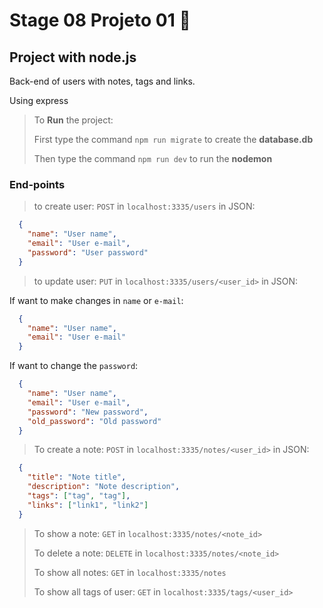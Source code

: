 # Stage 08 Projeto 01 :rocket:

## Project with node.js

Back-end of users with notes, tags and links.

Using express

>
> To **Run** the project: 
>
> First type the command `npm run migrate` to create the **database.db**
>
> Then type the command `npm run dev` to run the **nodemon**
>

### End-points

>
>to create user: `POST` in `localhost:3335/users` in JSON:
>

```json
  {
    "name": "User name",
    "email": "User e-mail",
    "password": "User password"
  }
```

>
>to update user: `PUT` in `localhost:3335/users/<user_id>` in JSON:
>

If want to make changes in `name` or `e-mail`:

```json
  {
    "name": "User name",
    "email": "User e-mail"
  }
```

If want to change the `password`:

```json
  {
    "name": "User name",
    "email": "User e-mail",
    "password": "New password",
    "old_password": "Old password"
  }
```

>
> To create a note: `POST` in `localhost:3335/notes/<user_id>` in JSON:
>

```json
  {
    "title": "Note title",
    "description": "Note description",
    "tags": ["tag", "tag"],
    "links": ["link1", "link2"]
  }
```

>
> To show a note: `GET` in `localhost:3335/notes/<note_id>`
>
> To delete a note: `DELETE` in `localhost:3335/notes/<note_id>`
>
> To show all notes: `GET` in `localhost:3335/notes`
>
> To show all tags of user: `GET` in `localhost:3335/tags/<user_id>`
>
